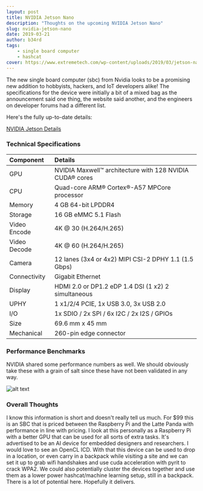 ```yaml
---
layout: post
title: NVIDIA Jetson Nano
description: "Thoughts on the upcoming NVIDIA Jetson Nano"
slug: nvidia-jetson-nano
date: 2019-03-21
author: b34rd
tags:
    - single board computer
    - hashcat
cover: https://www.extremetech.com/wp-content/uploads/2019/03/jetson-nano-family-press-image-hd.jpg
---
```

The new single board computer (sbc) from Nvidia looks to be a promising new addition to hobbyists, hackers, and IoT developers alike! The specifications for the device were initially a bit of a mixed bag as the announcement said one thing, the website said another, and the engineers on developer forums had a different list. 

Here's the fully up-to-date details:

[NVIDIA Jetson Details](https://www.nvidia.com/en-us/autonomous-machines/embedded-systems/jetson-nano/)

### [](#header-3)Technical Specifications

|  Component   | Details
|:-------------|:------------------|
| GPU           | NVIDIA Maxwell™ architecture with 128 NVIDIA CUDA® cores |
| CPU           | Quad-core ARM® Cortex®-A57 MPCore processor              |
| Memory        | 4 GB 64-bit LPDDR4                                       |
| Storage       | 16 GB eMMC 5.1 Flash                                     |
| Video Encode  | 4K @ 30 (H.264/H.265)                                    |
| Video Decode  | 4K @ 60 (H.264/H.265)                                    |
| Camera        | 12 lanes (3x4 or 4x2) MIPI CSI-2 DPHY 1.1 (1.5 Gbps)     |
| Connectivity  | Gigabit Ethernet                                         |
| Display       | HDMI 2.0 or DP1.2  eDP 1.4  DSI (1 x2) 2 simultaneous    |
| UPHY          | 1 x1/2/4 PCIE, 1x USB 3.0, 3x USB 2.0                    |
| I/O           | 1x SDIO / 2x SPI / 6x I2C / 2x I2S / GPIOs               |
| Size          | 69.6 mm x 45 mm                                          |
| Mechanical    | 260-pin edge connector                                   |

### [](#header-3)Performance Benchmarks

NVIDIA shared some performance numbers as well. We should obviously take these with a grain of salt since these have not been validated in any way.

![alt text](https://devblogs.nvidia.com/wp-content/uploads/2019/03/imageLikeEmbed.png "Performance Graph")

### [](#header-3)Overall Thoughts

I know this information is short and doesn't really tell us much. For $99 this is an SBC that is priced between the Raspberry Pi and the Latte Panda with performance in line with pricing. I look at this personally as a Raspberry Pi with a better GPU that can be used for all sorts of extra tasks. It's advertised to be an AI device for embedded designers and researchers. I would love to see an OpenCL ICD. With that this device can be used to drop in a location, or even carry in a backpack while visiting a site and we can set it up to grab wifi handshakes and use cuda acceleration with pyrit to crack WPA2. We could also potentially cluster the devices together and use them as a lower power hashcat/machine learning setup, still in a backpack. There is a lot of potential here. Hopefully it delivers.

